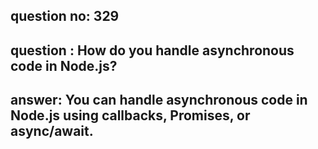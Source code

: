 
      
## question no: 329

## question : How do you handle asynchronous code in Node.js?

## answer: You can handle asynchronous code in Node.js using callbacks, Promises, or async/await.
      